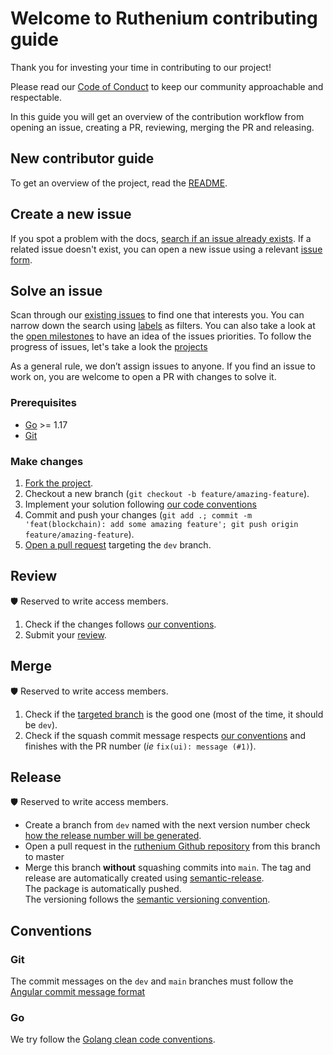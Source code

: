 # Welcome to Ruthenium contributing guide
Thank you for investing your time in contributing to our project!

Please read our [Code of Conduct](https://github.com/my-cloud/ruthenium/blob/dev/CODE_OF_CONDUCT.md) to keep our community approachable and respectable.

In this guide you will get an overview of the contribution workflow from opening an issue, creating a PR, reviewing, merging the PR and releasing.

## New contributor guide
To get an overview of the project, read the [README](https://github.com/my-cloud/ruthenium#readme).

## Create a new issue
If you spot a problem with the docs, [search if an issue already exists](https://docs.github.com/en/github/searching-for-information-on-github/searching-on-github/searching-issues-and-pull-requests#search-by-the-title-body-or-comments). If a related issue doesn't exist, you can open a new issue using a relevant [issue form](https://github.com/my-cloud/ruthenium/issues/new/choose).

## Solve an issue
Scan through our [existing issues](https://github.com/my-cloud/ruthenium/issues) to find one that interests you. You can narrow down the search using [labels](https://github.com/my-cloud/ruthenium/labels) as filters. You can also take a look at the [open milestones](https://github.com/my-cloud/ruthenium/milestones) to have an idea of the issues priorities. To follow the progress of issues, let's take a look the [projects](https://github.com/my-cloud/ruthenium/projects?query=is%3Aopen)

As a general rule, we don’t assign issues to anyone. If you find an issue to work on, you are welcome to open a PR with changes to solve it.

### Prerequisites
* [Go](https://go.dev/dl/) >= 1.17
* [Git](https://git-scm.com/)

### Make changes
1. [Fork the project](https://github.com/my-cloud/ruthenium/fork).
1. Checkout a new branch (`git checkout -b feature/amazing-feature`).
1. Implement your solution following [our code conventions](#Go)
1. Commit and push your changes (`git add .; commit -m 'feat(blockchain): add some amazing feature'; git push origin feature/amazing-feature`).
1. [Open a pull request](https://github.com/my-cloud/ruthenium/compare) targeting the `dev` branch.

## Review
🛡 Reserved to write access members.
1. Check if the changes follows [our conventions](#Go).
1. Submit your [review](https://docs.github.com/en/pull-requests/collaborating-with-pull-requests/reviewing-changes-in-pull-requests/reviewing-proposed-changes-in-a-pull-request).

## Merge
🛡 Reserved to write access members.
1. Check if the [targeted branch](https://docs.github.com/en/pull-requests/collaborating-with-pull-requests/proposing-changes-to-your-work-with-pull-requests/changing-the-base-branch-of-a-pull-request) is the good one (most of the time, it should be `dev`).
1. Check if the squash commit message respects [our conventions](#Git) and finishes with the PR number (*ie* `fix(ui): message (#1)`).

## Release
🛡 Reserved to write access members.
* Create a branch from `dev` named with the next version number check [how the release number will be generated](https://github.com/semantic-release/semantic-release/blob/master/docs/recipes/release-workflow/maintenance-releases.md#publishing-maintenance-releases).
* Open a pull request in the [ruthenium Github repository](https://github.com/my-cloud/ruthenium) from this branch to master
* Merge this branch **without** squashing commits into `main`.
The tag and release are automatically created using [semantic-release](https://github.com/go-semantic-release/action).  
The package is automatically pushed.  
The versioning follows the [semantic versioning convention](https://semver.org/).

## Conventions
### Git
The commit messages on the `dev` and `main` branches must follow the [Angular commit message format](https://github.com/angular/angular/blob/main/CONTRIBUTING.md#-commit-message-format)

### Go
We try follow the [Golang clean code conventions](https://github.com/Pungyeon/clean-go-article).

